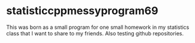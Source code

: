 # statisticcppmessyprogram69
This was born as a small program for one small homework in my statistics class that I want to share to my friends. Also testing github repositories.
